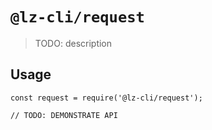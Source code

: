 # `@lz-cli/request`

> TODO: description

## Usage

```
const request = require('@lz-cli/request');

// TODO: DEMONSTRATE API
```
